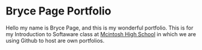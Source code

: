 # Bryce Page Portfolio
Hello my name is Bryce Page, and this is my wonderful portfolio. This is for my Introduction to Softaware class at [Mcintosh High School](https://www.fcboe.org/mhs) in which we are using Github to host are own portfolios.
